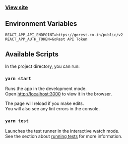 #
### [View site](https://buymeacoffee-challenge.vercel.app/)


## Environment Variables

```
REACT_APP_API_ENDPOINT=https://gorest.co.in/public/v2
REACT_APP_AUTH_TOKEN=GoRest API Token
```

## Available Scripts

In the project directory, you can run:

### `yarn start`

Runs the app in the development mode.\
Open [http://localhost:3000](http://localhost:3000) to view it in the browser.

The page will reload if you make edits.\
You will also see any lint errors in the console.

### `yarn test`

Launches the test runner in the interactive watch mode.\
See the section about [running tests](https://facebook.github.io/create-react-app/docs/running-tests) for more information.
